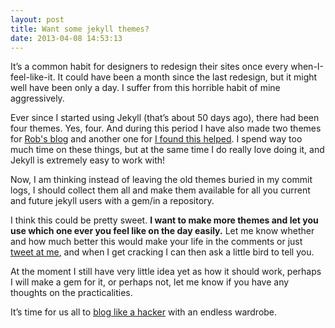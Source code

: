 ```yaml
---
layout: post
title: Want some jekyll themes?
date: 2013-04-08 14:53:13
---
```


It’s a common habit for designers to redesign their sites once every when-I-feel-like-it. It could have been a month since the last redesign, but it might well have been only a day. I suffer from this horrible habit of mine aggressively.

Ever since I started using Jekyll (that’s about 50 days ago), there had been four themes. Yes, four. And during this period I have also made two themes for [Rob's blog](http://robertheaton.com) and another one for [I found this helped](http://ifoundthishelped.com). I spend way too much time on these things, but at the same time I do really love doing it, and Jekyll is extremely easy to work with!

Now, I am thinking instead of leaving the old themes buried in my commit logs, I should collect them all and make them available for all you current and future jekyll users with a gem/in a repository.

I think this could be pretty sweet. **I want to make more themes and let you use which one ever you feel like on the day easily.** Let me know whether and how much better this would make your life in the comments or just [tweet at me](https://twitter.com/share?text=How%20nice!%20@muanchiou,%20jekyll%20themes,%20yes%20definitely!), and when I get cracking I can then ask a little bird to tell you. 

At the moment I still have very little idea yet as how it should work, perhaps I will make a gem for it, or perhaps not, let me know if you have any thoughts on the practicalities.

It’s time for us all to [blog like a hacker](http://tom.preston-werner.com/2008/11/17/blogging-like-a-hacker.html) with an endless wardrobe.